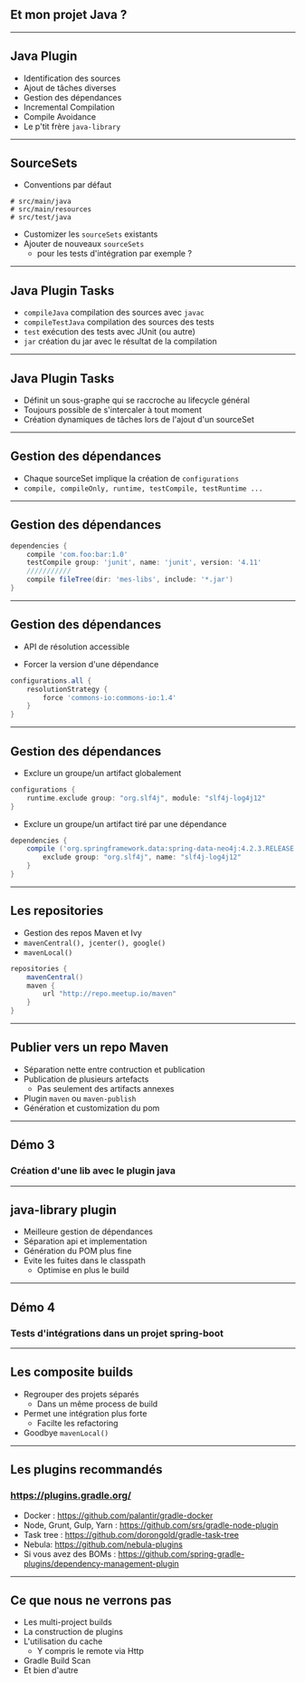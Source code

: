 
## Et mon projet Java ?

---

## Java Plugin

* Identification des sources
* Ajout de tâches diverses
* Gestion des dépendances
* Incremental Compilation
* Compile Avoidance
* Le p'tit frère ```java-library```

---

## SourceSets

* Conventions par défaut
```
# src/main/java
# src/main/resources
# src/test/java
```
* Customizer les ```sourceSets``` existants
* Ajouter de nouveaux ```sourceSets```
  * pour les tests d'intégration par exemple ?

---

## Java Plugin Tasks

* ```compileJava``` compilation des sources avec ```javac```
* ```compileTestJava``` compilation des sources des tests
* ```test``` exécution des tests avec JUnit (ou autre)
* ```jar``` création du jar avec le résultat de la compilation

---

## Java Plugin Tasks

* Définit un sous-graphe qui se raccroche au lifecycle général
* Toujours possible de s'intercaler à tout moment
* Création dynamiques de tâches lors de l'ajout d'un sourceSet

---

## Gestion des dépendances

* Chaque sourceSet implique la création de ```configurations```
* ```compile, compileOnly, runtime, testCompile, testRuntime ...```

---

## Gestion des dépendances

```groovy
dependencies {
    compile 'com.foo:bar:1.0'
    testCompile group: 'junit', name: 'junit', version: '4.11'
    ///////////
    compile fileTree(dir: 'mes-libs', include: '*.jar')
}
```

---

## Gestion des dépendances

* API de résolution accessible

* Forcer la version d'une dépendance

```groovy
configurations.all {
    resolutionStrategy {
        force 'commons-io:commons-io:1.4'
    }
}
```

---

## Gestion des dépendances

* Exclure un groupe/un artifact globalement

```groovy
configurations {
    runtime.exclude group: "org.slf4j", module: "slf4j-log4j12"
}
```

* Exclure un groupe/un artifact tiré par une dépendance

```groovy
dependencies {
    compile ('org.springframework.data:spring-data-neo4j:4.2.3.RELEASE') {
        exclude group: "org.slf4j", name: "slf4j-log4j12"
    }
}
```

---

## Les repositories

* Gestion des repos Maven et Ivy
* ```mavenCentral(), jcenter(), google()```
* ```mavenLocal()```

```groovy
repositories {
    mavenCentral()
    maven {
        url "http://repo.meetup.io/maven"
    }
}
```

---

## Publier vers un repo Maven

* Séparation nette entre contruction et publication
* Publication de plusieurs artefacts
  * Pas seulement des artifacts annexes
* Plugin ```maven``` ou ```maven-publish```
* Génération et customization du pom

---

## Démo 3
### Création d'une lib avec le plugin java

---

## java-library plugin

* Meilleure gestion de dépendances
* Séparation api et implementation
* Génération du POM plus fine
* Evite les fuites dans le classpath
  * Optimise en plus le build

---

## Démo 4
### Tests d'intégrations dans un projet spring-boot

---

## Les composite builds

* Regrouper des projets séparés
  * Dans un même process de build
* Permet une intégration plus forte
  * Facilte les refactoring
* Goodbye ```mavenLocal()```

---

## Les plugins recommandés

### https://plugins.gradle.org/

* Docker : https://github.com/palantir/gradle-docker
* Node, Grunt, Gulp, Yarn : https://github.com/srs/gradle-node-plugin
* Task tree : https://github.com/dorongold/gradle-task-tree
* Nebula: https://github.com/nebula-plugins
* Si vous avez des BOMs : https://github.com/spring-gradle-plugins/dependency-management-plugin


---

## Ce que nous ne verrons pas

* Les multi-project builds
* La construction de plugins
* L'utilisation du cache
  * Y compris le remote via Http
* Gradle Build Scan
* Et bien d'autre